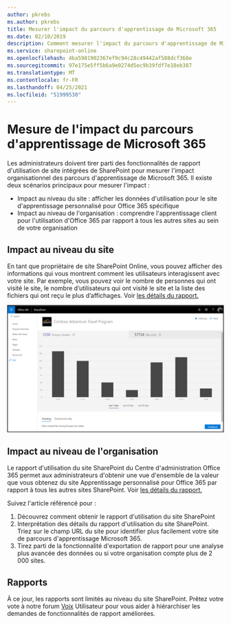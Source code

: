 ```yaml
---
author: pkrebs
ms.author: pkrebs
title: Mesurer l'impact du parcours d'apprentissage de Microsoft 365
ms.date: 02/10/2019
description: Comment mesurer l'impact du parcours d'apprentissage de Microsoft 365
ms.service: sharepoint-online
ms.openlocfilehash: 4ba5981902367ef9c94c28c49442af588dcf368e
ms.sourcegitcommit: 97e175e5ff5b6a9e0274d5ec9b39fdf7e18eb387
ms.translationtype: MT
ms.contentlocale: fr-FR
ms.lasthandoff: 04/25/2021
ms.locfileid: "51999530"
---
```

# <a name="measuring-impact-of-microsoft-365-learning-pathways"></a>Mesure de l'impact du parcours d'apprentissage de Microsoft 365

Les administrateurs doivent tirer parti des fonctionnalités de rapport d'utilisation de site intégrées de SharePoint pour mesurer l'impact organisationnel des parcours d'apprentissage de Microsoft 365. Il existe deux scénarios principaux pour mesurer l'impact : 
- Impact au niveau du site : afficher les données d'utilisation pour le site d'apprentissage personnalisé pour Office 365 spécifique 
- Impact au niveau de l'organisation : comprendre l'apprentissage client pour l'utilisation d'Office 365 par rapport à tous les autres sites au sein de votre organisation

## <a name="site-level-impact"></a>Impact au niveau du site

En tant que propriétaire de site SharePoint Online, vous pouvez afficher des informations qui vous montrent comment les utilisateurs interagissent avec votre site. Par exemple, vous pouvez voir le nombre de personnes qui ont visité le site, le nombre d’utilisateurs qui ont visité le site et la liste des fichiers qui ont reçu le plus d’affichages. Voir [les détails du rapport.](https://support.office.com/article/view-usage-data-for-your-sharepoint-site-2fa8ddc2-c4b3-4268-8d26-a772dc55779e) 

![cg-measureimpactreport.png](media/cg-measureimpactreport.png)

## <a name="organization-level-impact"></a>Impact au niveau de l'organisation
Le rapport d'utilisation du site SharePoint du Centre d'administration Office 365 permet aux administrateurs d'obtenir une vue d'ensemble de la valeur que vous obtenez du site Apprentissage personnalisé pour Office 365 par rapport à tous les autres sites SharePoint. Voir [les détails du rapport.](/office365/admin/activity-reports/sharepoint-site-usage?view=o365-worldwide)
 
Suivez l'article référencé pour : 
1. Découvrez comment obtenir le rapport d'utilisation du site SharePoint 
2. Interprétation des détails du rapport d'utilisation du site SharePoint. Triez sur le champ URL du site pour identifier plus facilement votre site de parcours d'apprentissage Microsoft 365. 
3. Tirez parti de la fonctionnalité d'exportation de rapport pour une analyse plus avancée des données ou si votre organisation compte plus de 2 000 sites. 

## <a name="reporting"></a>Rapports

À ce jour, les rapports sont limités au niveau du site SharePoint. Prêtez votre vote à notre forum [Voix](https://go.microsoft.com/fwlink/?linkid=2109552) Utilisateur pour vous aider à hiérarchiser les demandes de fonctionnalités de rapport améliorées.